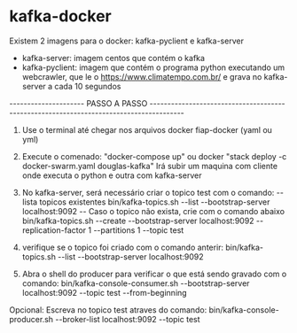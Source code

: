 # kafka-docker

Existem 2 imagens para o docker: kafka-pyclient e kafka-server
 - kafka-server: imagem centos que contém o kafka
 - kafka-pyclient: imagem que contém o programa python executando um webcrawler, que le o https://www.climatempo.com.br/ e grava no kafka-server a cada 10 segundos

--------------------- PASSO A PASSO ---------------------------------------------------------------------------------------
1) Use o terminal até chegar nos arquivos docker fiap-docker (yaml ou yml)

2) Execute o comenado: "docker-compose up" ou docker "stack deploy -c docker-swarm.yaml douglas-kafka"
   Irá subir um maquina com cliente onde executa o python e outra com kafka-server

3) No kafka-server, será necessário criar o topico test com o comando: 
   -- lista topicos existentes
	bin/kafka-topics.sh --list --bootstrap-server localhost:9092
   -- Caso o topico não exista, crie com o comando abaixo
   	bin/kafka-topics.sh --create --bootstrap-server localhost:9092 --replication-factor 1 --partitions 1 --topic test

4) verifique se o topico foi criado com o comando anterir: 
   bin/kafka-topics.sh --list --bootstrap-server localhost:9092

5) Abra o shell do producer para verificar o que está sendo gravado com o comando:
   bin/kafka-console-consumer.sh --bootstrap-server localhost:9092 --topic test --from-beginning

Opcional: Escreva no topico test atraves do comando:
	  bin/kafka-console-producer.sh --broker-list localhost:9092 --topic test
